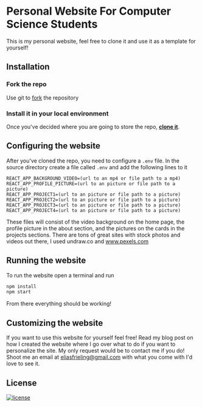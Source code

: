 # Personal Website For Computer Science Students

This is my personal website, feel free to clone it and use it as a template for yourself!

## Installation

### Fork the repo

Use git to [fork](https://docs.github.com/en/get-started/quickstart/fork-a-repo) the repository

### Install it in your local environment

Once you've decided where you are going to store the repo, **[clone it](https://help.github.com/articles/cloning-a-repository/)**.

## Configuring the website

After you've cloned the repo, you need to configure a `.env` file. In the source directory create a file called `.env` and add the following lines to it

```
REACT_APP_BACKGROUND_VIDEO=(url to an mp4 or file path to a mp4)
REACT_APP_PROFILE_PICTURE=(url to an picture or file path to a picture)
REACT_APP_PROJECT1=(url to an picture or file path to a picture)
REACT_APP_PROJECT2=(url to an picture or file path to a picture)
REACT_APP_PROJECT3=(url to an picture or file path to a picture)
REACT_APP_PROJECT4=(url to an picture or file path to a picture)
```

These files will consist of the video background on the home page, the profile picture in the about section, and the pictures on the cards in the projects sections. There are tons of great sites with stock photos and videos out there, I used undraw.co and www.pexels.com

## Running the website

To run the website open a terminal and run

```bash
npm install
npm start
```

From there everything should be working!

## Customizing the website

If you want to use this website for yourself feel free! Read my blog post on how I created the website where I go over what to do if you want to personalize the site. My only request would be to contact me if you do! Shoot me an email at eliasfrieling@gmail.com with what you come with I'd love to see it.

## License

[![license](https://img.shields.io/github/license/DAVFoundation/captain-n3m0.svg?style=flat-square)](https://github.com/EliasFrieling/personal_website/blob/main/LICENSE.txt)
